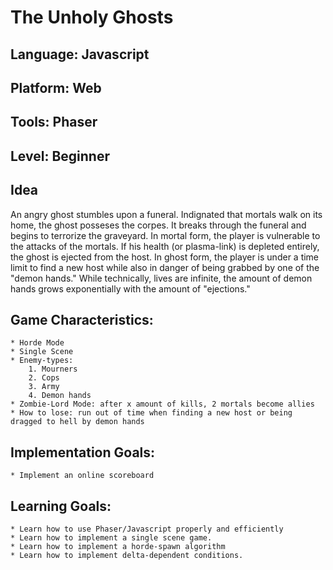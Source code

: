 The Unholy Ghosts
================

Language: Javascript
--------------------
Platform: Web
------------
Tools: Phaser
------------
Level: Beginner 
-------------------

Idea
----
An angry ghost stumbles upon a funeral. Indignated that mortals
walk on its home, the ghost posseses the corpes. It breaks through the funeral and begins to terrorize the graveyard.
In mortal form, the player  is vulnerable to the attacks of the  mortals. If his health (or plasma-link) is depleted entirely, the ghost is ejected from the host.
In ghost form, the player is under a time limit to find a new host while also in danger of being grabbed by one of the "demon hands." While technically, lives are infinite, the amount of demon hands grows exponentially with the amount of "ejections." 
 
Game Characteristics:
-------------------
	* Horde Mode
	* Single Scene
	* Enemy-types: 
		1. Mourners
		2. Cops
		3. Army
		4. Demon hands
	* Zombie-Lord Mode: after x amount of kills, 2 mortals become allies
	* How to lose: run out of time when finding a new host or being dragged to hell by demon hands

Implementation Goals:
---------------------
	* Implement an online scoreboard 

Learning Goals:
--------------
	* Learn how to use Phaser/Javascript properly and efficiently
	* Learn how to implement a single scene game.
	* Learn how to implement a horde-spawn algorithm
	* Learn how to implement delta-dependent conditions.
	
	
